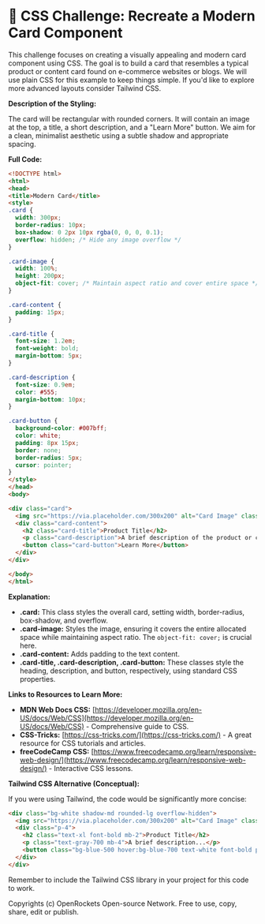 # 🐞 CSS Challenge: Recreate a Modern Card Component


This challenge focuses on creating a visually appealing and modern card component using CSS. The goal is to build a card that resembles a typical product or content card found on e-commerce websites or blogs. We will use plain CSS for this example to keep things simple.  If you'd like to explore more advanced layouts consider Tailwind CSS.

**Description of the Styling:**

The card will be rectangular with rounded corners.  It will contain an image at the top, a title, a short description, and a "Learn More" button.  We aim for a clean, minimalist aesthetic using a subtle shadow and appropriate spacing.

**Full Code:**

```html
<!DOCTYPE html>
<html>
<head>
<title>Modern Card</title>
<style>
.card {
  width: 300px;
  border-radius: 10px;
  box-shadow: 0 2px 10px rgba(0, 0, 0, 0.1);
  overflow: hidden; /* Hide any image overflow */
}

.card-image {
  width: 100%;
  height: 200px;
  object-fit: cover; /* Maintain aspect ratio and cover entire space */
}

.card-content {
  padding: 15px;
}

.card-title {
  font-size: 1.2em;
  font-weight: bold;
  margin-bottom: 5px;
}

.card-description {
  font-size: 0.9em;
  color: #555;
  margin-bottom: 10px;
}

.card-button {
  background-color: #007bff;
  color: white;
  padding: 8px 15px;
  border: none;
  border-radius: 5px;
  cursor: pointer;
}
</style>
</head>
<body>

<div class="card">
  <img src="https://via.placeholder.com/300x200" alt="Card Image" class="card-image">
  <div class="card-content">
    <h2 class="card-title">Product Title</h2>
    <p class="card-description">A brief description of the product or content goes here.  Keep it concise and engaging.</p>
    <button class="card-button">Learn More</button>
  </div>
</div>

</body>
</html>
```


**Explanation:**

* **.card:** This class styles the overall card, setting width, border-radius, box-shadow, and overflow.
* **.card-image:** Styles the image, ensuring it covers the entire allocated space while maintaining aspect ratio.  The `object-fit: cover;` is crucial here.
* **.card-content:** Adds padding to the text content.
* **.card-title, .card-description, .card-button:** These classes style the heading, description, and button, respectively, using standard CSS properties.


**Links to Resources to Learn More:**

* **MDN Web Docs CSS:** [https://developer.mozilla.org/en-US/docs/Web/CSS](https://developer.mozilla.org/en-US/docs/Web/CSS) - Comprehensive guide to CSS.
* **CSS-Tricks:** [https://css-tricks.com/](https://css-tricks.com/) -  A great resource for CSS tutorials and articles.
* **freeCodeCamp CSS:** [https://www.freecodecamp.org/learn/responsive-web-design/](https://www.freecodecamp.org/learn/responsive-web-design/) - Interactive CSS lessons.

**Tailwind CSS Alternative (Conceptual):**

If you were using Tailwind, the code would be significantly more concise:

```html
<div class="bg-white shadow-md rounded-lg overflow-hidden">
  <img src="https://via.placeholder.com/300x200" alt="Card Image" class="w-full h-64 object-cover">
  <div class="p-4">
    <h2 class="text-xl font-bold mb-2">Product Title</h2>
    <p class="text-gray-700 mb-4">A brief description...</p>
    <button class="bg-blue-500 hover:bg-blue-700 text-white font-bold py-2 px-4 rounded">Learn More</button>
  </div>
</div>
```

Remember to include the Tailwind CSS library in your project for this code to work.


Copyrights (c) OpenRockets Open-source Network. Free to use, copy, share, edit or publish.


